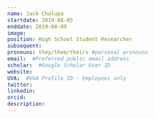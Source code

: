 ```yaml
---
name: Jack Chalupa
startdate: 2019-08-05
enddate: 2019-08-09
image:
position: High School Student Researcher
subsequent:
pronouns: they/them/theirs #personal pronouns
email:  #Preferred public email address
scholar:  #Google Scholar User ID
website:
UVA:  #UVA Profile ID - Employees only
twitter:
linkedin:
orcid:
description:
---
```

